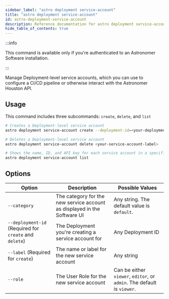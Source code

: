 ```yaml
---
sidebar_label: "astro deployment service-account"
title: "astro deployment service-account"
id: astro-deployment-service-account
description: Reference documentation for astro deployment service-account
hide_table_of_contents: true
---
```


:::info 

This command is available only if you're authenticated to an Astronomer Software installation. 

:::

Manage Deployment-level service accounts, which you can use to configure a CI/CD pipeline or otherwise interact with the Astronomer Houston API.

## Usage

This command includes three subcommands: `create`, `delete`, and `list`

```sh
# Creates a Deployment-level service account
astro deployment service-account create --deployment-id=<your-deployment-id> --label=<your-service-account-label> 

# Deletes a Deployment-level service account
astro deployment service-account delete <your-service-account-label> 

# Shows the name, ID, and API key for each service account in a specific Deployment.
astro deployment service-account list
```

## Options

| Option              | Description                                                                              | Possible Values                       |
| ------------------- | ---------------------------------------------------------------------------------------- | ------------------------------------- |
| `--category`                 | The category for the new service account as displayed in the Software UI    |  Any string. The default value is `default`. |
| `--deployment-id` (Required for `create` and `delete`) | The Deployment you're creating a service account for             | Any Deployment ID                                                             |
| `--label` (Required for `create`)         |The name or label for the new service account       | Any string                                                                           |
| `--role`                     |  The User Role for the new service account | Can be either `viewer`, `editor`, or `admin`. The default is `viewer`.                |


